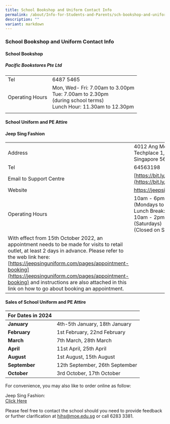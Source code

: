 ```yaml
---
title: School Bookshop and Uniform Contact Info
permalink: /about/Info-for-Students-and-Parents/sch-bookshop-and-uniform/
description: ""
variant: markdown
---
```

### **School Bookshop and Uniform Contact Info**

#### **School Bookshop**

##### **Pacific Bookstores Pte Ltd**

|  |  |
|---|---|
| Tel  | 6487 5465   |
| Operating Hours   | Mon, Wed- Fri: 7.00am to 3.00pm <br> Tue: 7.00am to 2.30pm <br>(during school terms) <br> Lunch Hour: 11.30am to 12.30pm  |
|  |  |

#### **School Uniform and PE Attire**

#### **Jeep Sing Fashion** 


|  |  |
|---|---|
| Address|  4012 Ang Mo Kio Ave 10  Techplace 1, #01-09  Singapore 569628 |
|  Tel   |  64563198 |
|  Email to Support Centre                                                                                                                                  |          <!-- /\* Font Definitions \*/ @font-face {font-family:"Cambria Math"; panose-1:2 4 5 3 5 4 6 3 2 4; mso-font-charset:0; mso-generic-font-family:roman; mso-font-pitch:variable; mso-font-signature:-536869121 1107305727 33554432 0 415 0;} @font-face {font-family:DengXian; panose-1:2 1 6 0 3 1 1 1 1 1; mso-font-alt:等线; mso-font-charset:134; mso-generic-font-family:auto; mso-font-pitch:variable; mso-font-signature:-1610612033 953122042 22 0 262159 0;} @font-face {font-family:Calibri; panose-1:2 15 5 2 2 2 4 3 2 4; mso-font-charset:0; mso-generic-font-family:swiss; mso-font-pitch:variable; mso-font-signature:-469750017 -1073732485 9 0 511 0;} @font-face {font-family:"\\@DengXian"; panose-1:2 1 6 0 3 1 1 1 1 1; mso-font-charset:134; mso-generic-font-family:auto; mso-font-pitch:auto; mso-font-signature:0 0 0 0 0 0;} /\* Style Definitions \*/ p.MsoNormal, li.MsoNormal, div.MsoNormal {mso-style-unhide:no; mso-style-qformat:yes; mso-style-parent:""; margin:0in; mso-pagination:widow-orphan; font-size:11.0pt; font-family:"Calibri",sans-serif; mso-fareast-font-family:DengXian; mso-fareast-theme-font:minor-fareast;} a:link, span.MsoHyperlink {mso-style-priority:99; color:#0563C1; text-decoration:underline; text-underline:single;} a:visited, span.MsoHyperlinkFollowed {mso-style-noshow:yes; mso-style-priority:99; color:#954F72; mso-themecolor:followedhyperlink; text-decoration:underline; text-underline:single;} .MsoChpDefault {mso-style-type:export-only; mso-default-props:yes; font-size:10.0pt; mso-ansi-font-size:10.0pt; mso-bidi-font-size:10.0pt;} @page WordSection1 {size:8.5in 11.0in; margin:1.0in 1.0in 1.0in 1.0in; mso-header-margin:.5in; mso-footer-margin:.5in; mso-paper-source:0;} div.WordSection1 {page:WordSection1;} --> [https://bit.ly/JSFSUPPORT](https://bit.ly/JSFSUPPORT) |
|  Website |  https://jeepsinguniform.com |
| Operating Hours   |   10am - 6pm <br> (Mondays to Friday) <br> Lunch Break: 1pm to 2pm <br> 10am - 2pm <br> (Saturdays) <br> (Closed on Sunday &amp; PH) |
|         <!-- /\* Font Definitions \*/ @font-face {font-family:"Cambria Math"; panose-1:2 4 5 3 5 4 6 3 2 4; mso-font-charset:0; mso-generic-font-family:roman; mso-font-pitch:variable; mso-font-signature:-536869121 1107305727 33554432 0 415 0;} @font-face {font-family:DengXian; panose-1:2 1 6 0 3 1 1 1 1 1; mso-font-alt:等线; mso-font-charset:134; mso-generic-font-family:auto; mso-font-pitch:variable; mso-font-signature:-1610612033 953122042 22 0 262159 0;} @font-face {font-family:Calibri; panose-1:2 15 5 2 2 2 4 3 2 4; mso-font-charset:0; mso-generic-font-family:swiss; mso-font-pitch:variable; mso-font-signature:-469750017 -1073732485 9 0 511 0;} @font-face {font-family:"\\@DengXian"; panose-1:2 1 6 0 3 1 1 1 1 1; mso-font-charset:134; mso-generic-font-family:auto; mso-font-pitch:auto; mso-font-signature:0 0 0 0 0 0;} /\* Style Definitions \*/ p.MsoNormal, li.MsoNormal, div.MsoNormal {mso-style-unhide:no; mso-style-qformat:yes; mso-style-parent:""; margin:0in; mso-pagination:widow-orphan; font-size:11.0pt; font-family:"Calibri",sans-serif; mso-fareast-font-family:DengXian; mso-fareast-theme-font:minor-fareast;} a:link, span.MsoHyperlink {mso-style-priority:99; color:#0563C1; text-decoration:underline; text-underline:single;} a:visited, span.MsoHyperlinkFollowed {mso-style-noshow:yes; mso-style-priority:99; color:#954F72; mso-themecolor:followedhyperlink; text-decoration:underline; text-underline:single;} .MsoChpDefault {mso-style-type:export-only; mso-default-props:yes; font-size:10.0pt; mso-ansi-font-size:10.0pt; mso-bidi-font-size:10.0pt;} @page WordSection1 {size:8.5in 11.0in; margin:1.0in 1.0in 1.0in 1.0in; mso-header-margin:.5in; mso-footer-margin:.5in; mso-paper-source:0;} div.WordSection1 {page:WordSection1;} --> With effect from 15th October 2022, an appointment needs to be made for visits to retail outlet, at least 2 days in advance. Please refer to the web link here: [https://jeepsinguniform.com/pages/appointment-booking](https://jeepsinguniform.com/pages/appointment-booking) and instructions are also attached in this link on how to go about booking an appointment.

#### **Sales of School Uniform and PE Attire**

| **For Dates in 2024**  | <br>
| -------- | -------- | 
| **January**    | 4th-5th January, 18th January    | 
| **February**  | 1st February, 22nd February    | 
| **March**       | 7th March, 28th March    | 
| **April**          | 11st April, 25th April   | 
| **August**      | 1st August, 15th August  | 
| **September**      | 12th September, 26th September  | 
| **October**      | 3rd October, 17th October  | 


For convenience, you may also like to order online as follow: <br>

Jeep Sing Fashion: <br>
[ Click Here](https://jeepsinguniform.com/) <br>


Please feel free to contact the school should you need to provide feedback or further clarification at hihs@moe.edu.sg or call 6283 3381.